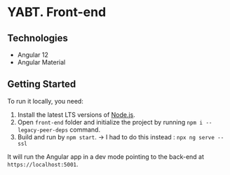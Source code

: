 # YABT. Front-end

## Technologies
* Angular 12
* Angular Material

## Getting Started
To run it locally, you need:

1. Install the latest LTS versions of [Node.js](https://nodejs.org).
2. Open `front-end` folder and initialize the project by running `npm i --legacy-peer-deps` command.
3. Build and run by `npm start`.  -> I had to do this instead : `npx ng serve --ssl`

It will run the Angular app in a dev mode pointing to the back-end at `https://localhost:5001`.


